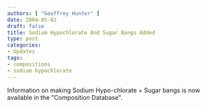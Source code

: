 ```yaml
---
authors: [ "Geoffrey Hunter" ]
date: 2004-05-02
draft: false
title: Sodium Hypochlorate And Sugar Bangs Added
type: post
categories:
- Updates
tags:
- compositions
- sodium hypochlorate
---
```


Information on making Sodium Hypo-chlorate + Sugar bangs is now available in the "Composition Database".

